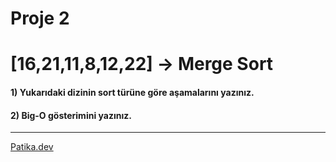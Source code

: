 # Proje 2
# [16,21,11,8,12,22] -> Merge Sort

#### 1) Yukarıdaki dizinin sort türüne göre aşamalarını yazınız.
#### 2) Big-O gösterimini yazınız.



* * *
[Patika.dev](https://www.patika.dev/tr)
